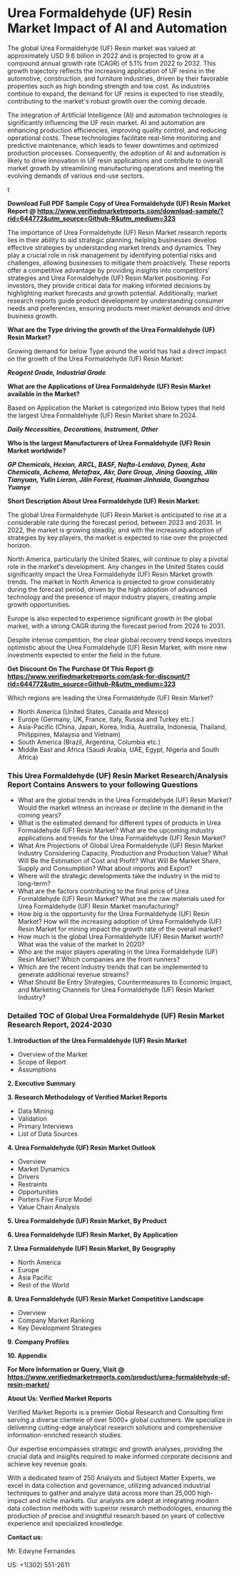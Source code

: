 <meta name="title" content="Global Urea Formaldehyde (UF) Resin Market Impact of AI and Automation"><meta name="description" content="The global Urea Formaldehyde (UF) Resin market was valued at approximately USD 9.6 billion in 2022 and is projected to grow at a compound annual growth rate (CAGR) of "><meta name="title" content="Urea Formaldehyde (UF) Resin Market Size, Share, Scope, Trends, Growth, Opportunities, Analysis, Forecast"><h1>Urea Formaldehyde (UF) Resin Market Impact of AI and Automation</h1><p>The global Urea Formaldehyde (UF) Resin market was valued at approximately USD 9.6 billion in 2022 and is projected to grow at a compound annual growth rate (CAGR) of 5.1% from 2022 to 2032. This growth trajectory reflects the increasing application of UF resins in the automotive, construction, and furniture industries, driven by their favorable properties such as high bonding strength and low cost. As industries continue to expand, the demand for UF resins is expected to rise steadily, contributing to the market's robust growth over the coming decade.</p><p>The integration of Artificial Intelligence (AI) and automation technologies is significantly influencing the UF resin market. AI and automation are enhancing production efficiencies, improving quality control, and reducing operational costs. These technologies facilitate real-time monitoring and predictive maintenance, which leads to fewer downtimes and optimized production processes. Consequently, the adoption of AI and automation is likely to drive innovation in UF resin applications and contribute to overall market growth by streamlining manufacturing operations and meeting the evolving demands of various end-use sectors.</p>t</p><p id="" class=""><strong>Download Full PDF Sample Copy of Urea Formaldehyde (UF) Resin Market Report @ <a href="https://www.verifiedmarketreports.com/download-sample/?rid=644772&utm_source=Github-R&utm_medium=323" target="_blank">https://www.verifiedmarketreports.com/download-sample/?rid=644772&utm_source=Github-R&utm_medium=323</a></strong></p><p>The importance of&nbsp;Urea Formaldehyde (UF) Resin Market research reports lies in their ability to aid strategic planning, helping businesses develop effective strategies by understanding market trends and dynamics. They play a crucial role in risk management by identifying potential risks and challenges, allowing businesses to mitigate them proactively. These reports offer a competitive advantage by providing insights into competitors' strategies and Urea Formaldehyde (UF) Resin Market positioning. For investors, they provide critical data for making informed decisions by highlighting market forecasts and growth potential. Additionally, market research reports guide product development by understanding consumer needs and preferences, ensuring products meet market demands and drive business growth.</p><p><strong>What are the&nbsp;Type driving the growth of the Urea Formaldehyde (UF) Resin Market?</strong></p><p id="" class="">Growing demand for below Type around the world has had a direct impact on the growth of the Urea Formaldehyde (UF) Resin Market:</p><em><strong> Reagent Grade, Industrial Grade</strong></em></p><strong>What are the&nbsp;Applications&nbsp;of Urea Formaldehyde (UF) Resin Market available in the Market?</strong></p><p id="" class="">Based on Application the Market is categorized into Below types that held the largest Urea Formaldehyde (UF) Resin Market share In 2024.</p><em><strong> Daily Necessities, Decorations, Instrument, Other</strong></em></p><strong>Who is the largest Manufacturers of Urea Formaldehyde (UF) Resin Market worldwide?</strong></p><p><em><strong> GP Chemicals, Hexion, ARCL, BASF, Nafta-Lendava, Dynea, Asta Chemicals, Achema, Metafrax, Akr, Dare Group, Jining Gaoxing, Jilin Tianyuan, Yulin Lieran, Jilin Forest, Huainan Jinhaida, Guangzhou Yuanye</strong></em></p><p id="" class=""><strong>Short Description About Urea Formaldehyde (UF) Resin Market:</strong></p><p>The global Urea Formaldehyde (UF) Resin Market is anticipated to rise at a considerable rate during the forecast period, between 2023 and 2031. In 2022, the market is growing steadily, and with the increasing adoption of strategies by key players, the market is expected to rise over the projected horizon.</p><p>North America, particularly the United States, will continue to play a pivotal role in the market's development. Any changes in the United States could significantly impact the Urea Formaldehyde (UF) Resin Market growth trends. The market in North America is projected to grow considerably during the forecast period, driven by the high adoption of advanced technology and the presence of major industry players, creating ample growth opportunities.</p><p>Europe is also expected to experience significant growth in the global market, with a strong CAGR during the forecast period from 2024 to 2031.</p><p>Despite intense competition, the clear global recovery trend keeps investors optimistic about the Urea Formaldehyde (UF) Resin Market, with more new investments expected to enter the field in the future.</p><p id="" class=""><strong>Get Discount On The Purchase Of This Report @ <a href="https://www.verifiedmarketreports.com/ask-for-discount/?rid=644772&utm_source=Github-R&utm_medium=323" target="_blank">https://www.verifiedmarketreports.com/ask-for-discount/?rid=644772&utm_source=Github-R&utm_medium=323</a></strong></p>Which regions are leading the Urea Formaldehyde (UF) Resin Market?</p><ul><li>North America (United States, Canada and Mexico)</li><li>Europe (Germany, UK, France, Italy, Russia and Turkey etc.)</li><li>Asia-Pacific (China, Japan, Korea, India, Australia, Indonesia, Thailand, Philippines, Malaysia and Vietnam)</li><li>South America (Brazil, Argentina, Columbia etc.)</li><li>Middle East and Africa (Saudi Arabia, UAE, Egypt, Nigeria and South Africa)</li></ul><h3 id="" class="">This Urea Formaldehyde (UF) Resin Market Research/Analysis Report Contains Answers to your following Questions</h3><ul><li>What are the global trends in the Urea Formaldehyde (UF) Resin Market? Would the market witness an increase or decline in the demand in the coming years?</li><li>What is the estimated demand for different types of products in Urea Formaldehyde (UF) Resin Market? What are the upcoming industry applications and trends for the Urea Formaldehyde (UF) Resin Market?</li><li>What Are Projections of Global Urea Formaldehyde (UF) Resin Market Industry Considering Capacity, Production and Production Value? What Will Be the Estimation of Cost and Profit? What Will Be Market Share, Supply and Consumption? What about imports and Export?</li><li>Where will the strategic developments take the industry in the mid to long-term?</li><li>What are the factors contributing to the final price of Urea Formaldehyde (UF) Resin Market? What are the raw materials used for Urea Formaldehyde (UF) Resin Market manufacturing?</li><li>How big is the opportunity for the Urea Formaldehyde (UF) Resin Market? How will the increasing adoption of Urea Formaldehyde (UF) Resin Market for mining impact the growth rate of the overall market?</li><li>How much is the global Urea Formaldehyde (UF) Resin Market worth? What was the value of the market In 2020?</li><li>Who are the major players operating in the Urea Formaldehyde (UF) Resin Market? Which companies are the front runners?</li><li>Which are the recent industry trends that can be implemented to generate additional revenue streams?</li><li>What Should Be Entry Strategies, Countermeasures to Economic Impact, and Marketing Channels for Urea Formaldehyde (UF) Resin Market Industry?</li></ul><h3 id="" class="">Detailed TOC of Global Urea Formaldehyde (UF) Resin Market Research Report, 2024-2030</h3><p id="" class=""><strong>1. Introduction of the Urea Formaldehyde (UF) Resin Market</strong></p><ul><li>Overview of the Market</li><li>Scope of Report</li><li>Assumptions</li></ul><p id="" class=""><strong>2. Executive Summary</strong></p><p id="" class=""><strong>3. Research Methodology of Verified Market Reports</strong></p><ul><li>Data Mining</li><li>Validation</li><li>Primary Interviews</li><li>List of Data Sources</li></ul><p id="" class=""><strong>4. Urea Formaldehyde (UF) Resin Market Outlook</strong></p><ul><li>Overview</li><li>Market Dynamics</li><li>Drivers</li><li>Restraints</li><li>Opportunities</li><li>Porters Five Force Model</li><li>Value Chain Analysis</li></ul><p id="" class=""><strong>5. Urea Formaldehyde (UF) Resin Market, By Product</strong></p><p id="" class=""><strong>6. Urea Formaldehyde (UF) Resin Market, By Application</strong></p><p id="" class=""><strong>7. Urea Formaldehyde (UF) Resin Market, By Geography</strong></p><ul><li>North America</li><li>Europe</li><li>Asia Pacific</li><li>Rest of the World</li></ul><p id="" class=""><strong>8. Urea Formaldehyde (UF) Resin Market Competitive Landscape</strong></p><ul><li>Overview</li><li>Company Market Ranking</li><li>Key Development Strategies</li></ul><p id="" class=""><strong>9. Company Profiles</strong></p><p id="" class=""><strong>10. Appendix</strong></p><p id="" class=""><strong>For More Information or Query, Visit @ <a href="https://www.verifiedmarketreports.com/product/urea-formaldehyde-uf-resin-market/" target="_blank">https://www.verifiedmarketreports.com/product/urea-formaldehyde-uf-resin-market/</a></strong></p><p id="" class=""><strong>About Us: Verified Market Reports</strong></p><p id="" class="">Verified Market Reports is a premier Global Research and Consulting firm serving a diverse clientele of over 5000+ global customers. We specialize in delivering cutting-edge analytical research solutions and comprehensive information-enriched research studies.</p><p id="" class="">Our expertise encompasses strategic and growth analyses, providing the crucial data and insights required to make informed corporate decisions and achieve key revenue goals.</p><p id="" class="">With a dedicated team of 250 Analysts and Subject Matter Experts, we excel in data collection and governance, utilizing advanced industrial techniques to gather and analyze data across more than 25,000 high-impact and niche markets. Our analysts are adept at integrating modern data collection methods with superior research methodologies, ensuring the production of precise and insightful research based on years of collective experience and specialized knowledge.</p><p id="" class=""><strong>Contact us:</strong></p><p id="" class="">Mr. Edwyne Fernandes</p><p id="" class="">US: +1(302) 551-2611</p>